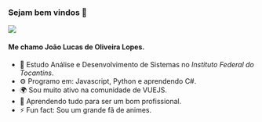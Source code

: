 ### Sejam bem vindos 👋

![](https://komarev.com/ghpvc/?username=jlucaso1)

#### Me chamo João Lucas de Oliveira Lopes.

- 🏢 Estudo Análise e Desenvolvimento de Sistemas no *Instituto Federal do Tocantins*.
- ⚙️ Programo em: Javascript, Python e aprendendo C#.
- 🌍 Sou muito ativo na comunidade de VUEJS.
- 🌱 Aprendendo tudo para ser um bom profissional.
- ⚡️ Fun fact: Sou um grande fã de animes.
